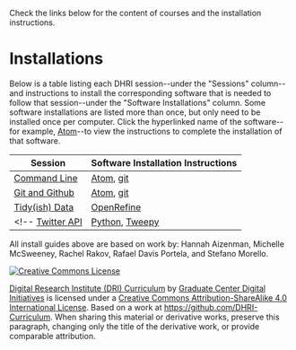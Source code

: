 Check the links below for the content of courses and the installation instructions.

# Installations

Below is a table listing each DHRI session--under the "Sessions" column--and instructions to install the corresponding software that is needed to follow that session--under the "Software Installations" column. Some software installations are listed more than once, but only need to be installed once per computer. Click the hyperlinked name of the software--for example, [Atom](sections/atom.md)--to view the instructions to complete the installation of that software.  

Session | Software Installation Instructions
--------| ---------
[Command Line](https://github.com/DHRI-Curriculum/command-line) | [Atom](sections/atom.md), [git](sections/git.md) | 
[Git and Github](https://github.com/DHRI-Curriculum/git) | [Atom](sections/atom.md), [git](sections/git.md) |
[Tidy(ish) Data](https://github.com/tri-cods/tidy-data) | [OpenRefine](sections/open_refine.md) |
<!-- [Twitter API](https://github.com/DHRI-Curriculum/twitter-api) | [Python](sections/python.md), [Tweepy](sections/tweepy.md) |-->

<!-- 
### Software Installations

[Firefox](https://www.mozilla.org/en-US/firefox/)  
[git](sections/git.md)  
[QGIS](sections/qgis.md)  
[Visual Studio Code](sections/vscode.md)  

### Python Packages

[Natural Language Tool Kit (NLTK)](sections/nltk.md)  
[Pandas](sections/pandas.md)  
[Scikit-Learn](sections/sklearn.md)  
[Tweepy](sections/tweepy.md)  

-----

Session Leader: Hannah Aizenman -->
 
All install guides above are based on work by: Hannah Aizenman, Michelle McSweeney, Rachel Rakov, Rafael Davis Portela, and Stefano Morello.

[![Creative Commons License](https://i.creativecommons.org/l/by-sa/4.0/88x31.png)](http://creativecommons.org/licenses/by-sa/4.0/)

[Digital Research Institute (DRI) Curriculum](http://purl.org/dc/terms/) by [Graduate Center Digital Initiatives](https://gcdi.commons.gc.cuny.edu/) is licensed under a [Creative Commons Attribution-ShareAlike 4.0 International License](http://creativecommons.org/licenses/by-sa/4.0/). Based on a work at <https://github.com/DHRI-Curriculum>. When sharing this material or derivative works, preserve this paragraph, changing only the title of the derivative work, or provide comparable attribution.
